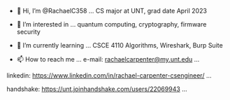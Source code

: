 - 👋 Hi, I’m @RachaelC358 ... 
CS major at UNT,
grad date April 2023

- 👀 I’m interested in ...
quantum computing,
cryptography, 
firmware security

- 🌱 I’m currently learning ...
CSCE 4110 Algorithms, Wireshark, Burp Suite

- 📫 How to reach me ...
e-mail: 
rachaelcarpenter@my.unt.edu ...

linkedin:
https://www.linkedin.com/in/rachael-carpenter-csengineer/ ...

handshake:
https://unt.joinhandshake.com/users/22069943 ...
